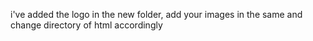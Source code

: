 i've added the logo in the new folder, add your images in the same and change directory of html accordingly
